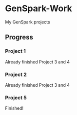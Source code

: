 # GenSpark-Work
My GenSpark projects

## Progress

### Project 1
Already finished Project 3 and 4

### Project 2
Already finished Project 3 and 4

### Project 5
Finished!
